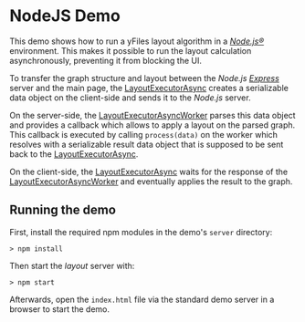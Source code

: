 # NodeJS Demo

This demo shows how to run a yFiles layout algorithm in a _[Node.js®](https://nodejs.org/)_ environment. This makes it possible to run the layout calculation asynchronously, preventing it from blocking the UI.

To transfer the graph structure and layout between the _Node.js_ _[Express](https://expressjs.com/)_ server and the main page, the [LayoutExecutorAsync](https://docs.yworks.com/yfileshtml/#/api/LayoutExecutorAsync) creates a serializable data object on the client-side and sends it to the _Node.js_ server.

On the server-side, the [LayoutExecutorAsyncWorker](https://docs.yworks.com/yfileshtml/#/api/LayoutExecutorAsyncWorker) parses this data object and provides a callback which allows to apply a layout on the parsed graph. This callback is executed by calling `process(data)` on the worker which resolves with a serializable result data object that is supposed to be sent back to the [LayoutExecutorAsync](https://docs.yworks.com/yfileshtml/#/api/LayoutExecutorAsync).

On the client-side, the [LayoutExecutorAsync](https://docs.yworks.com/yfileshtml/#/api/LayoutExecutorAsync) waits for the response of the [LayoutExecutorAsyncWorker](https://docs.yworks.com/yfileshtml/#/api/LayoutExecutorAsyncWorker) and eventually applies the result to the graph.

## Running the demo

First, install the required npm modules in the demo's `server` directory:

`> npm install`

Then start the _layout_ server with:

`> npm start`

Afterwards, open the `index.html` file via the standard demo server in a browser to start the demo.
